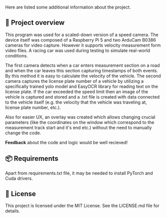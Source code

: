 Here are listed some additional information about the project.

## 🔎 **Project overview**
This program was used for a scaled-down version of a speed camera.
The device itself was composed of a Raspberry Pi 5 and two ArduCam B0386 cameras for video capture.
However it supports velocity measurement form video files.
A racing car was used during testing to simulate real-world conditions.

The first camera detects when a car enters measurement section on a road and when the car leaves this section capturing timestamps of both events. By this method it is easy to calculate the velocity of the vehicle.
The second camera captures the license plate number of a vehicle by utilizing a specifically trained yolo model and EasyOCR library for reading text on the license plate. 
If the car exceeded the speed limit then an image of the vehicle is captured and stored and a .txt file is created with data connected to the vehicle itself (e.g. the velocity that the vehicle was traveling at, license plate number, etc.). 

Also for easier UX, an overlay was created which allows changing crucial parameters (like the coordinates on the window which correspond to the measurement track start and it's end etc.) without the need to manually change the code.

**Feedback** about the code and logic would be well recieved!

## 📦 **Requirements**
Apart from requirements.txt file, it may be needed to install PyTorch and Cuda drivers.  

## 📄 **License**
This project is licensed under the MIT License. See the LICENSE.md file for details.
